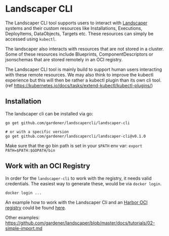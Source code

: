 # Landscaper CLI

The Landscaper CLI tool supports users to interact with [Landscaper](https://github.com/gardener/landscaper) 
systems and their custom resources like Installations, Executions, DeployItems, DataObjects, Targets etc. These 
resources can simply be accessed using `kubectl`.

The landscaper also interacts with resources that are not stored in a cluster.
Some of these resources include Blueprints, ComponentDescriptors or jsonschemas that are stored remotely in an OCI 
registry.

The Landscaper CLI tool is mainly build to support human users interacting with these remote resources.
We may also think to improve the kubectl experience but this will then be rather a kubectl plugin than its own cli tool.
(ref https://kubernetes.io/docs/tasks/extend-kubectl/kubectl-plugins/)

## Installation

The landscaper cli can be installed via go:

```shell script
go get github.com/gardener/landscapercli/landscaper-cli

# or with a specific version
go get github.com/gardener/landscapercli/landscaper-cli@v0.1.0
```
Make sure that the go bin path is set in your `$PATH` env var: `export PATH=$PATH:$GOPATH/bin`

## Work with an OCI Registry

In order for the `landscaper-cli` to work with the registry, it needs valid credentials. The easiest way to generate 
these, would be via `docker login`. 

```shell
docker login ...
```

An example how to work with the Landscaper Cli and an [Harbor OCI registry](https://github.com/goharbor/harbor-helm) 
could be found [here](https://github.com/gardener/landscaper/blob/master/docs/tutorials/00-local-setup.md).

Other examples:
https://github.com/gardener/landscaper/blob/master/docs/tutorials/02-simple-import.md 

